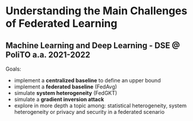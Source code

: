 # Understanding the Main Challenges of Federated Learning
## Machine Learning and Deep Learning - DSE @ PoliTO a.a. 2021-2022
Goals:
* implement a **centralized baseline** to define an upper bound
* implement a **federated baseline** (FedAvg)
* simulate **system heterogeneity** (FedGKT)
* simulate a **gradient inversion attack**
* explore in more depth a topic among: statistical heterogeneity, system heterogeneity or privacy and security in a federated scenario
